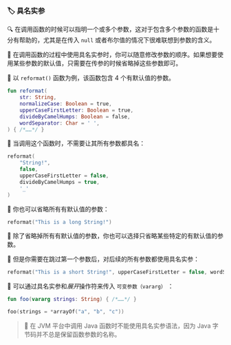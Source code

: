  
### 🏷️ 具名实参

🔍 在调用函数的时候可以指明一个或多个参数，这对于包含多个参数的函数是十分有帮助的，尤其是在传入 `null` 或者布尔值的情况下很难联想到参数的含义。

🔄 在调用函数的过程中使用具名实参时，你可以随意修改参数的顺序。如果想要使用某些参数的默认值，只需要在传参的时候省略掉这些参数即可。

📝 以 `reformat()` 函数为例，该函数包含 4 个有默认值的参数。

```kotlin
fun reformat(
    str: String,
    normalizeCase: Boolean = true,
    upperCaseFirstLetter: Boolean = true,
    divideByCamelHumps: Boolean = false,
    wordSeparator: Char = ' ',
) { /*……*/ }
```

🔧 当调用这个函数时，不需要让其所有参数都具名：
 
```kotlin
reformat(
    "String!",
    false,
    upperCaseFirstLetter = false,
    divideByCamelHumps = true,
    '_'
)
```

🌟 你也可以省略所有有默认值的参数：

```kotlin
reformat("This is a long String!")
```

🌈 除了省略掉所有有默认值的参数，你也可以选择只省略某些特定的有默认值的参数。

🔧 但是你需要在跳过第一个参数后，对后续的所有参数都使用具名实参：

```kotlin
reformat("This is a short String!", upperCaseFirstLetter = false, wordSeparator = '_')
```

🌟 可以通过具名实参和*展开*操作符来传入 `可变参数（vararg）` ：


```kotlin
fun foo(vararg strings: String) { /*……*/ }

foo(strings = *arrayOf("a", "b", "c"))
```

> 🚫 在 JVM 平台中调用 Java 函数时不能使用具名实参语法，因为 Java 字节码并不总是保留函数参数的名称。
